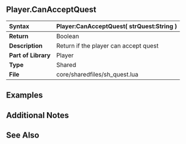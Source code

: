 ## Player.CanAcceptQuest ##

| **Syntax** | Player:CanAcceptQuest( strQuest:String ) |
|:-----------|:-----------------------------------------|
| **Return** | Boolean |
| **Description** | Return if the player can accept quest |
| **Part of Library** | Player |
| **Type** | Shared |
| **File** | core/sharedfiles/sh\_quest.lua |

## Examples ##

## Additional Notes ##

## See Also ##
